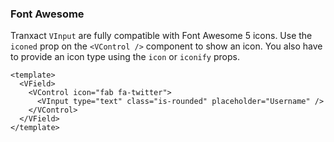 ### Font Awesome

Tranxact `VInput` are fully compatible with Font Awesome 5 icons.
Use the `iconed` prop on the `<VControl />` component to show an icon.
You also have to provide an icon type using the `icon` or `iconify` props.

<!--code-->

```vue
<template>
  <VField>
    <VControl icon="fab fa-twitter">
      <VInput type="text" class="is-rounded" placeholder="Username" />
    </VControl>
  </VField>
</template>
```

<!--/code-->

<!--example-->

<VField>
  <VControl icon="fab fa-twitter">
    <VInput
      type="text"
      class="is-rounded"
      placeholder="Username"
    />
  </VControl>
</VField>

<!--/example-->
